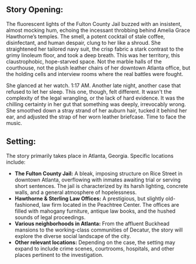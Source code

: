 ## Story Opening:

The fluorescent lights of the Fulton County Jail buzzed with an insistent, almost mocking hum, echoing the incessant throbbing behind Amelia Grace Hawthorne’s temples. The smell, a potent cocktail of stale coffee, disinfectant, and human despair, clung to her like a shroud. She straightened her tailored navy suit, the crisp fabric a stark contrast to the grimy linoleum floor, and took a deep breath. This was her territory, this claustrophobic, hope-starved space. Not the marble halls of the courthouse, not the plush leather chairs of her downtown Atlanta office, but the holding cells and interview rooms where the real battles were fought.

She glanced at her watch. 1:17 AM. Another late night, another case that refused to let her sleep. This one, though, felt different. It wasn't the complexity of the legal wrangling, or the lack of hard evidence. It was the chilling certainty in her gut that something was deeply, irrevocably wrong. She smoothed down a stray strand of her auburn hair, tucked it behind her ear, and adjusted the strap of her worn leather briefcase. Time to face the music.

## Setting:

The story primarily takes place in Atlanta, Georgia. Specific locations include:

*   **The Fulton County Jail:** A bleak, imposing structure on Rice Street in downtown Atlanta, overflowing with inmates awaiting trial or serving short sentences. The jail is characterized by its harsh lighting, concrete walls, and a general atmosphere of hopelessness.
*   **Hawthorne & Sterling Law Offices:** A prestigious, but slightly old-fashioned, law firm located in the Peachtree Center. The offices are filled with mahogany furniture, antique law books, and the hushed sounds of legal proceedings.
*   **Various neighborhoods in Atlanta:** From the affluent Buckhead mansions to the working-class communities of Decatur, the story will explore the diverse social landscape of the city.
*   **Other relevant locations:** Depending on the case, the setting may expand to include crime scenes, courtrooms, hospitals, and other places pertinent to the investigation.
